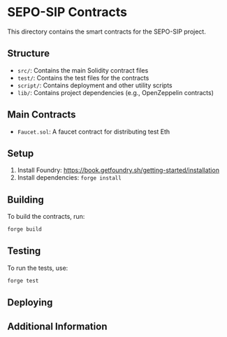 # SEPO-SIP Contracts

This directory contains the smart contracts for the SEPO-SIP project.

## Structure

- `src/`: Contains the main Solidity contract files
- `test/`: Contains the test files for the contracts
- `script/`: Contains deployment and other utility scripts
- `lib/`: Contains project dependencies (e.g., OpenZeppelin contracts)

## Main Contracts

- `Faucet.sol`: A faucet contract for distributing test Eth

## Setup

1. Install Foundry: https://book.getfoundry.sh/getting-started/installation
2. Install dependencies: `forge install`

## Building

To build the contracts, run:

```bash
forge build
```

## Testing

To run the tests, use:

```bash
forge test
```

## Deploying


## Additional Information

